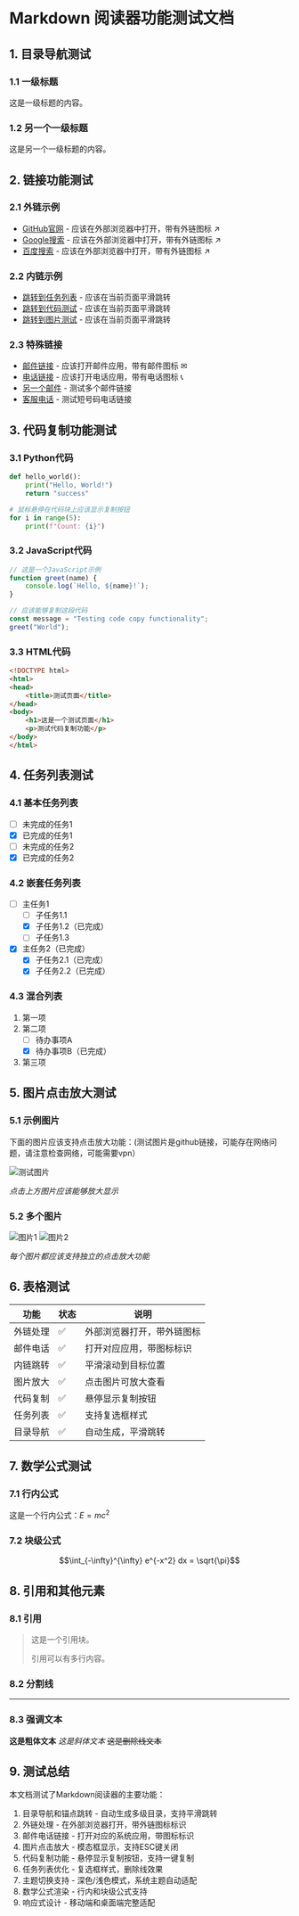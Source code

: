 # Markdown 阅读器功能测试文档

## 1. 目录导航测试

### 1.1 一级标题
这是一级标题的内容。

### 1.2 另一个一级标题
这是另一个一级标题的内容。

## 2. 链接功能测试

### 2.1 外链示例
- [GitHub官网](https://github.com) - 应该在外部浏览器中打开，带有外链图标 ↗
- [Google搜索](https://google.com) - 应该在外部浏览器中打开，带有外链图标 ↗
- [百度搜索](https://baidu.com) - 应该在外部浏览器中打开，带有外链图标 ↗

### 2.2 内链示例
- [跳转到任务列表](#4-任务列表测试) - 应该在当前页面平滑跳转
- [跳转到代码测试](#3-代码复制功能测试) - 应该在当前页面平滑跳转
- [跳转到图片测试](#5-图片点击放大测试) - 应该在当前页面平滑跳转

### 2.3 特殊链接
- [邮件链接](mailto:test@example.com) - 应该打开邮件应用，带有邮件图标 ✉
- [电话链接](tel:+8613800001000) - 应该打开电话应用，带有电话图标 📞
- [另一个邮件](mailto:support@example.com) - 测试多个邮件链接
- [客服电话](tel:10086) - 测试短号码电话链接

## 3. 代码复制功能测试

### 3.1 Python代码
```python
def hello_world():
    print("Hello, World!")
    return "success"

# 鼠标悬停在代码块上应该显示复制按钮
for i in range(5):
    print(f"Count: {i}")
```

### 3.2 JavaScript代码
```javascript
// 这是一个JavaScript示例
function greet(name) {
    console.log(`Hello, ${name}!`);
}

// 应该能够复制这段代码
const message = "Testing code copy functionality";
greet("World");
```

### 3.3 HTML代码
```html
<!DOCTYPE html>
<html>
<head>
    <title>测试页面</title>
</head>
<body>
    <h1>这是一个测试页面</h1>
    <p>测试代码复制功能</p>
</body>
</html>
```

## 4. 任务列表测试

### 4.1 基本任务列表
- [ ] 未完成的任务1
- [x] 已完成的任务1
- [ ] 未完成的任务2
- [x] 已完成的任务2

### 4.2 嵌套任务列表
- [ ] 主任务1
  - [ ] 子任务1.1
  - [x] 子任务1.2（已完成）
  - [ ] 子任务1.3
- [x] 主任务2（已完成）
  - [x] 子任务2.1（已完成）
  - [x] 子任务2.2（已完成）

### 4.3 混合列表
1. 第一项
2. 第二项
   - [ ] 待办事项A
   - [x] 待办事项B（已完成）
3. 第三项

## 5. 图片点击放大测试

### 5.1 示例图片
下面的图片应该支持点击放大功能：(测试图片是github链接，可能存在网络问题，请注意检查网络，可能需要vpn）

![测试图片](https://raw.githubusercontent.com/Dtheme/CS-base/main/Assets/region_symmetric.png)

*点击上方图片应该能够放大显示*

### 5.2 多个图片
![图片1](https://raw.githubusercontent.com/Dtheme/CS-base/main/Assets/double_integral_rotational_symmetry.png)
![图片2](https://raw.githubusercontent.com/Dtheme/CS-base/main/Assets/triple_integral_v2_basic_concept_elegant.png)

*每个图片都应该支持独立的点击放大功能*

## 6. 表格测试

| 功能 | 状态 | 说明 |
|------|------|------|
| 外链处理 | ✅ | 外部浏览器打开，带外链图标 |
| 邮件电话 | ✅ | 打开对应应用，带图标标识 |
| 内链跳转 | ✅ | 平滑滚动到目标位置 |
| 图片放大 | ✅ | 点击图片可放大查看 |
| 代码复制 | ✅ | 悬停显示复制按钮 |
| 任务列表 | ✅ | 支持复选框样式 |
| 目录导航 | ✅ | 自动生成，平滑跳转 |

## 7. 数学公式测试

### 7.1 行内公式
这是一个行内公式：$E = mc^2$

### 7.2 块级公式
$$\int_{-\infty}^{\infty} e^{-x^2} dx = \sqrt{\pi}$$

## 8. 引用和其他元素

### 8.1 引用
> 这是一个引用块。
> 
> 引用可以有多行内容。

### 8.2 分割线
---

### 8.3 强调文本
**这是粗体文本**
*这是斜体文本*
~~这是删除线文本~~

## 9. 测试总结

本文档测试了Markdown阅读器的主要功能：

1. 目录导航和锚点跳转 - 自动生成多级目录，支持平滑跳转
2. 外链处理 - 在外部浏览器打开，带外链图标标识
3. 邮件电话链接 - 打开对应的系统应用，带图标标识
4. 图片点击放大 - 模态框显示，支持ESC键关闭
5. 代码复制功能 - 悬停显示复制按钮，支持一键复制
6. 任务列表优化 - 复选框样式，删除线效果
7. 主题切换支持 - 深色/浅色模式，系统主题自动适配
8. 数学公式渲染 - 行内和块级公式支持
9. 响应式设计 - 移动端和桌面端完整适配
 
